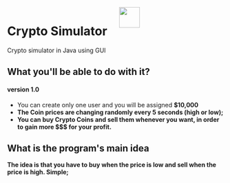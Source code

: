 <img src="https://icons.iconarchive.com/icons/paomedia/small-n-flat/512/bitcoin-icon.png" width="48" height="48" style="margin-bottom: -100px; margin-left: 260px;">

# Crypto Simulator
Crypto simulator in Java using GUI

<h2>What you'll be able to do with it?</h2>
<h4>version 1.0</h4>

<ul>
    <li>
        You can create only one user and you will be assigned <strong>$10,000</strong;
    </li>
    <li>
        The Coin prices are changing randomly every 5 seconds (high or low);
    </li>
    <li>
        You can buy Crypto Coins and sell them whenever you want, in order to gain more $$$ for your profit.
    </li>
</ul>

<h2>What is the program's main idea</h2>
The idea is that you have to buy when the price is low and sell when the price is high. Simple;
